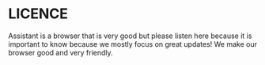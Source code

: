 # LICENCE
Assistant is a browser that is very good but please listen here because it is important to know because we mostly focus on great updates! We make our browser good and very friendly. 
